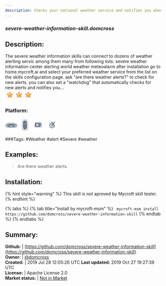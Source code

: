 ```yaml
---
description: Checks your national weather service and notifies you when there are alerts for your region
---
```


### _severe-weather-information-skill.domcross_  
## Description:  
The severe weather information skills can connect to dozens of weather alerting servic
among them many from following lists:
severe weather information center
alerting world weather
meteoalarm
after installation go to home.mycroft.ai and select your preferred weather service from the
list on the skills configuration page.
ask "are there weather alerts?" to check for new alerts.
you can also set a "watchdog" that automatically checks for new alerts and notifies you...  
![](../.gitbook/assets/star.png)![](../.gitbook/assets/star.png)![](../.gitbook/assets/star.png)  
### Platform:  
 ![Mark I](../.gitbook/assets/mark-1-icon.png)  ![Mark II](../.gitbook/assets/mark-2-icon.png)  ![Picroft](../.gitbook/assets/picroft-icon.png)  ![plasmoid](../.gitbook/assets/kde.png)   
  
###Tags: \#Weather \#alert \#Severe \#weather   
## Examples:  
> Are there weather alerts.  
  
## Installation:  
{% hint style="warning" %}
This skill is not aproved by Mycroft skill tester.
{% endhint %}
    
{% tabs %}
{% tab title="Install by mycroft-msm" %}
``` mycroft-msm install https://github.com/domcross/severe-weather-information-skill```
{% endtab %}
  {% endtabs %}
    
## Summary:  
**Github:** | [https://github.com/domcross/severe-weather-information-skill](https://github.com/domcross/severe-weather-information-skill)  
**Owner:** | [@domcross](https://github.com/domcross)  
**Created:** | 2019 Jul 28 12:05:26 UTC  **Last updated:** 2019 Oct 27 19:27:39 UTC  
**License:** | Apache License 2.0  
**Market status:** | [Not in Market](https://market.mycroft.ai/skill/)  
